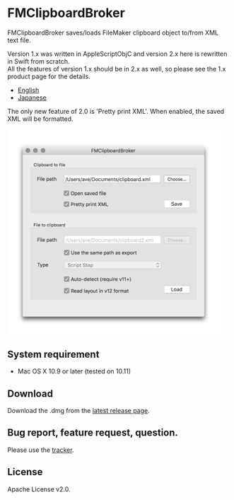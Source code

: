 # FMClipboardBroker

FMClipboardBroker saves/loads FileMaker clipboard object to/from XML text file.

Version 1.x was written in AppleScriptObjC and version 2.x here is rewritten in Swift from scratch.  
All the features of version 1.x should be in 2.x as well, so please see the 1.x product page for the details.

- [English](http://www.key-planning.co.jp/software/fmclipboardbroker/fmclipboardbroker-english/)
- [Japanese](http://www.key-planning.co.jp/software/fmclipboardbroker/)

The only new feature of 2.0 is 'Pretty print XML'. When enabled, the saved XML will be formatted.

<img src="screen/main-window.png" width="480" />

## System requirement

- Mac OS X 10.9 or later (tested on 10.11)

## Download

Download the .dmg from the [latest release page](https://github.com/harawata/fmclipboardbroker/releases/latest).

## Bug report, feature request, question.

Please use the [tracker](https://github.com/harawata/fmclipboardbroker/issues).

## License

Apache License v2.0.

